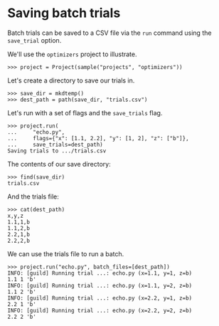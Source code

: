 # Saving batch trials

Batch trials can be saved to a CSV file via the `run` command using
the `save_trial` option.

We'll use the `optimizers` project to illustrate.

    >>> project = Project(sample("projects", "optimizers"))

Let's create a directory to save our trials in.

    >>> save_dir = mkdtemp()
    >>> dest_path = path(save_dir, "trials.csv")

Let's run with a set of flags and the `save_trials` flag.

    >>> project.run(
    ...     "echo.py",
    ...     flags={"x": [1.1, 2.2], "y": [1, 2], "z": ["b"]},
    ...     save_trials=dest_path)
    Saving trials to .../trials.csv

The contents of our save directory:

    >>> find(save_dir)
    trials.csv

And the trials file:

    >>> cat(dest_path)
    x,y,z
    1.1,1,b
    1.1,2,b
    2.2,1,b
    2.2,2,b

We can use the trials file to run a batch.

    >>> project.run("echo.py", batch_files=[dest_path])
    INFO: [guild] Running trial ...: echo.py (x=1.1, y=1, z=b)
    1.1 1 'b'
    INFO: [guild] Running trial ...: echo.py (x=1.1, y=2, z=b)
    1.1 2 'b'
    INFO: [guild] Running trial ...: echo.py (x=2.2, y=1, z=b)
    2.2 1 'b'
    INFO: [guild] Running trial ...: echo.py (x=2.2, y=2, z=b)
    2.2 2 'b'
